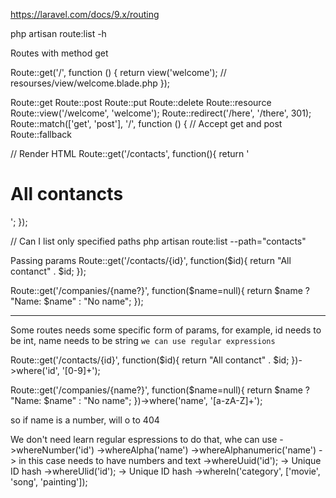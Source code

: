 https://laravel.com/docs/9.x/routing

php artisan route:list -h

Routes with method get

Route::get('/', function () {
    return view('welcome'); // resourses/view/welcome.blade.php
});

Route::get
Route::post
Route::put
Route::delete
Route::resource
Route::view('/welcome', 'welcome');
Route::redirect('/here', '/there', 301);
Route::match(['get', 'post'], '/', function () { // Accept get and post
Route::fallback

// Render HTML
Route::get('/contacts', function(){
    return '<h1>All contancts</h1>';
});

// Can I list only specified paths
php artisan route:list --path="contacts"

Passing params
Route::get('/contacts/{id}', function($id){
    return "All contanct" . $id;
});

Route::get('/companies/{name?}', function($name=null){
    return $name 
    ?  "Name: $name" 
    : "No name";
});

<hr />

Some routes needs some specific form of params, for example, id needs to be int, name needs to be string
```we can use regular expressions```

Route::get('/contacts/{id}', function($id){
    return "All contanct" . $id;
})->where('id', '[0-9]+');

Route::get('/companies/{name?}', function($name=null){
    return $name 
    ?  "Name: $name" 
    : "No name";
})->where('name', '[a-zA-Z]+');

so if name is a number, will o to 404

We don't need learn regular espressions to do that, whe can use
    ->whereNumber('id')
    ->whereAlpha('name')
    ->whereAlphanumeric('name') -> in this case needs to have numbers and text
    ->whereUuid('id'); -> Unique ID hash
    ->whereUlid('id'); -> Unique ID hash
    ->whereIn('category', ['movie', 'song', 'painting']);


